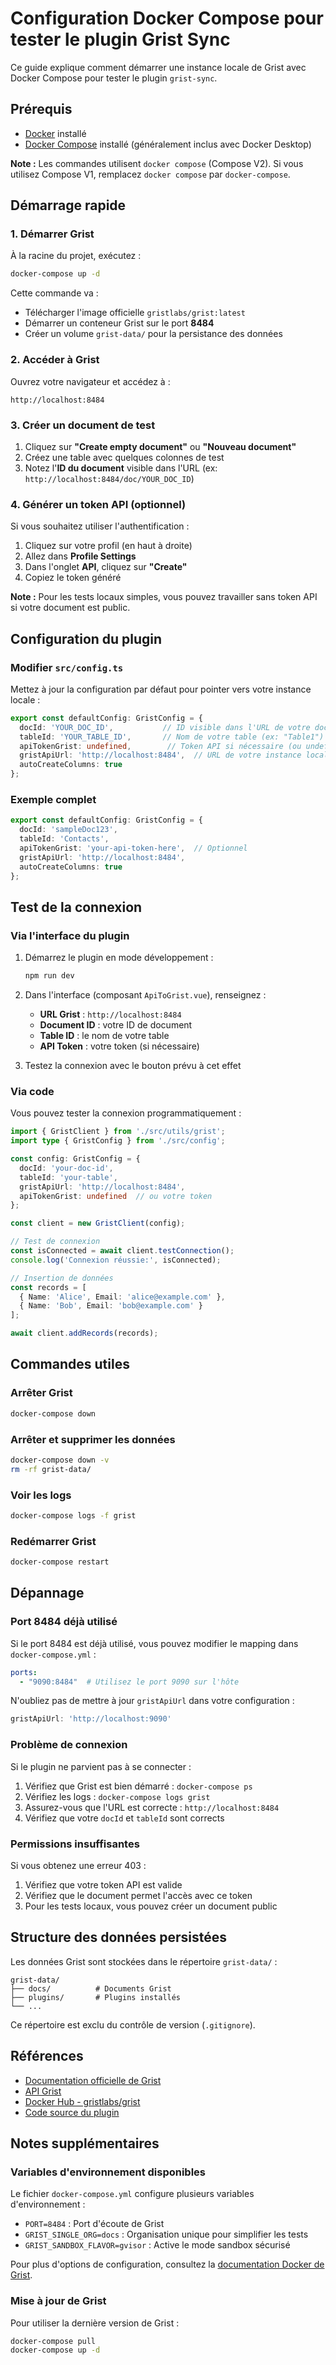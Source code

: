 # Configuration Docker Compose pour tester le plugin Grist Sync

Ce guide explique comment démarrer une instance locale de Grist avec Docker Compose pour tester le plugin `grist-sync`.

## Prérequis

- [Docker](https://docs.docker.com/get-docker/) installé
- [Docker Compose](https://docs.docker.com/compose/install/) installé (généralement inclus avec Docker Desktop)

**Note :** Les commandes utilisent `docker compose` (Compose V2). Si vous utilisez Compose V1, remplacez `docker compose` par `docker-compose`.

## Démarrage rapide

### 1. Démarrer Grist

À la racine du projet, exécutez :

```bash
docker-compose up -d
```

Cette commande va :
- Télécharger l'image officielle `gristlabs/grist:latest`
- Démarrer un conteneur Grist sur le port **8484**
- Créer un volume `grist-data/` pour la persistance des données

### 2. Accéder à Grist

Ouvrez votre navigateur et accédez à :

```
http://localhost:8484
```

### 3. Créer un document de test

1. Cliquez sur **"Create empty document"** ou **"Nouveau document"**
2. Créez une table avec quelques colonnes de test
3. Notez l'**ID du document** visible dans l'URL (ex: `http://localhost:8484/doc/YOUR_DOC_ID`)

### 4. Générer un token API (optionnel)

Si vous souhaitez utiliser l'authentification :

1. Cliquez sur votre profil (en haut à droite)
2. Allez dans **Profile Settings**
3. Dans l'onglet **API**, cliquez sur **"Create"**
4. Copiez le token généré

**Note :** Pour les tests locaux simples, vous pouvez travailler sans token API si votre document est public.

## Configuration du plugin

### Modifier `src/config.ts`

Mettez à jour la configuration par défaut pour pointer vers votre instance locale :

```typescript
export const defaultConfig: GristConfig = {
  docId: 'YOUR_DOC_ID',           // ID visible dans l'URL de votre document
  tableId: 'YOUR_TABLE_ID',       // Nom de votre table (ex: "Table1")
  apiTokenGrist: undefined,        // Token API si nécessaire (ou undefined)
  gristApiUrl: 'http://localhost:8484',  // URL de votre instance locale
  autoCreateColumns: true
};
```

### Exemple complet

```typescript
export const defaultConfig: GristConfig = {
  docId: 'sampleDoc123',
  tableId: 'Contacts',
  apiTokenGrist: 'your-api-token-here',  // Optionnel
  gristApiUrl: 'http://localhost:8484',
  autoCreateColumns: true
};
```

## Test de la connexion

### Via l'interface du plugin

1. Démarrez le plugin en mode développement :
   ```bash
   npm run dev
   ```

2. Dans l'interface (composant `ApiToGrist.vue`), renseignez :
   - **URL Grist** : `http://localhost:8484`
   - **Document ID** : votre ID de document
   - **Table ID** : le nom de votre table
   - **API Token** : votre token (si nécessaire)

3. Testez la connexion avec le bouton prévu à cet effet

### Via code

Vous pouvez tester la connexion programmatiquement :

```typescript
import { GristClient } from './src/utils/grist';
import type { GristConfig } from './src/config';

const config: GristConfig = {
  docId: 'your-doc-id',
  tableId: 'your-table',
  gristApiUrl: 'http://localhost:8484',
  apiTokenGrist: undefined  // ou votre token
};

const client = new GristClient(config);

// Test de connexion
const isConnected = await client.testConnection();
console.log('Connexion réussie:', isConnected);

// Insertion de données
const records = [
  { Name: 'Alice', Email: 'alice@example.com' },
  { Name: 'Bob', Email: 'bob@example.com' }
];

await client.addRecords(records);
```

## Commandes utiles

### Arrêter Grist

```bash
docker-compose down
```

### Arrêter et supprimer les données

```bash
docker-compose down -v
rm -rf grist-data/
```

### Voir les logs

```bash
docker-compose logs -f grist
```

### Redémarrer Grist

```bash
docker-compose restart
```

## Dépannage

### Port 8484 déjà utilisé

Si le port 8484 est déjà utilisé, vous pouvez modifier le mapping dans `docker-compose.yml` :

```yaml
ports:
  - "9090:8484"  # Utilisez le port 9090 sur l'hôte
```

N'oubliez pas de mettre à jour `gristApiUrl` dans votre configuration :

```typescript
gristApiUrl: 'http://localhost:9090'
```

### Problème de connexion

Si le plugin ne parvient pas à se connecter :

1. Vérifiez que Grist est bien démarré : `docker-compose ps`
2. Vérifiez les logs : `docker-compose logs grist`
3. Assurez-vous que l'URL est correcte : `http://localhost:8484`
4. Vérifiez que votre `docId` et `tableId` sont corrects

### Permissions insuffisantes

Si vous obtenez une erreur 403 :

1. Vérifiez que votre token API est valide
2. Vérifiez que le document permet l'accès avec ce token
3. Pour les tests locaux, vous pouvez créer un document public

## Structure des données persistées

Les données Grist sont stockées dans le répertoire `grist-data/` :

```
grist-data/
├── docs/          # Documents Grist
├── plugins/       # Plugins installés
└── ...
```

Ce répertoire est exclu du contrôle de version (`.gitignore`).

## Références

- [Documentation officielle de Grist](https://support.getgrist.com/)
- [API Grist](https://support.getgrist.com/api/)
- [Docker Hub - gristlabs/grist](https://hub.docker.com/r/gristlabs/grist)
- [Code source du plugin](https://github.com/Carolinedanslesnuages/grist-sync-plugin)

## Notes supplémentaires

### Variables d'environnement disponibles

Le fichier `docker-compose.yml` configure plusieurs variables d'environnement :

- `PORT=8484` : Port d'écoute de Grist
- `GRIST_SINGLE_ORG=docs` : Organisation unique pour simplifier les tests
- `GRIST_SANDBOX_FLAVOR=gvisor` : Active le mode sandbox sécurisé

Pour plus d'options de configuration, consultez la [documentation Docker de Grist](https://github.com/gristlabs/grist-core#environment-variables).

### Mise à jour de Grist

Pour utiliser la dernière version de Grist :

```bash
docker-compose pull
docker-compose up -d
```
